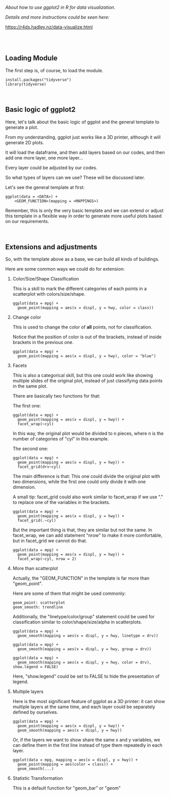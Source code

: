 *About how to use ggplot2 in R for data visualization.*

*Details and more instructions could be seen here:*

https://r4ds.hadley.nz/data-visualize.html

<br>
<br>

## **Loading Module**  

The first step is, of course, to load the module.

```
install.packages("tidyverse")
library(tidyverse)
```
<br>

## **Basic logic of ggplot2**

Here, let's talk about the basic logic of ggplot and the general template to generate a plot.  

From my understanding, ggplot just works like a 3D printer, although it will generate 2D plots.

It will load the dataframe, and then add layers based on our codes, and then add one more layer, one more layer...

Every layer could be adjusted by our codes.

So what types of layers can we use? These will be discussed later.

Let's see the general template at first:

```
ggplot(data = <DATA>) +
    <GEOM_FUNCTION>(mapping = <MAPPINGS>)
```
Remember, this is only the very basic template and we can extend or adjust this template in a flexible way in order to generate more useful plots based on our requirements.

<br>

## **Extensions and adjustments**

So, with the template above as a base, we can build all kinds of buildings.

Here are some common ways we could do for extension:

1. Color/Size/Shape Classification
   
   This is a skill to mark the different categories of each points in a scatterplot with colors/size/shape.  

   ```
   ggplot(data = mpg) +
     geom_point(mapping = aes(x = displ, y = hwy, color = class))
   ```
2. Change color
   
   This is used to change the color of **all** points, not for classification.  

   Notice that the position of color is out of the brackets, instead of inside brackets in the previous one.
   ```
   ggplot(data = mpg) +
     geom_point(mapping = aes(x = displ, y = hwy), color = "blue")
   ```

3. Facets
   
   This is also a categorical skill, but this one could work like showing multiple slides of the original plot, instead of just classifying data points in the same plot.

   There are basically two functions for that:

   The first one:

   ```
   ggplot(data = mpg) +
     geom_point(mapping = aes(x = displ, y = hwy)) +
     facet_wrap(~cyl)
   ```

   In this way, the original plot would be divided to n pieces, where n is the number of categories of "cyl" in this example.

   The second one:

   ```
   ggplot(data = mpg) +
     geom_point(mapping = aes(x = displ, y = hwy)) +
     facet_grid(drv~cyl)
   ```

   The main difference is that: This one could divide the original plot with two dimensions, while the first one could only divide it with one dimension.

   A small tip: facet_grid could also work similar to facet_wrap if we use "." to replace one of the variables in the brackets.

   ```
   ggplot(data = mpg) +
     geom_point(mapping = aes(x = displ, y = hwy)) +
     facet_grid(.~cyl)
   ```

   But the important thing is that, they are similar but not the same. In facet_wrap, we can add statement "nrow" to make it more comfortable, but in facet_grid we cannot do that.

   ```
   ggplot(data = mpg) +
     geom_point(mapping = aes(x = displ, y = hwy)) +
     facet_wrap(~cyl, nrow = 2)
   ```

4. More than scatterplot
   
   Actually, the "GEOM_FUNCTION" in the template is far more than "geom_point".

   Here are some of them that might be used commonly:

   ```
   geom_point: scatterplot
   geom_smooth: trendline
   ```

   Additionally, the "linetype/color/group" statement could be used for classification similar to color/shape/size/alpha in scatterplots.

   ```
   ggplot(data = mpg) +
     geom_smooth(mapping = aes(x = displ, y = hwy, linetype = drv))

   ggplot(data = mpg) +
     geom_smooth(mapping = aes(x = displ, y = hwy, group = drv))

   ggplot(data = mpg) +
     geom_smooth(mapping = aes(x = displ, y = hwy, color = drv), show.legend = FALSE)
   ```

   Here, "show.legend" could be set to FALSE to hide the presentation of legend.

5. Multiple layers

   Here is the most significant feature of ggplot as a 3D printer: it can show multiple layers at the same time, and each layer could be separately defined by ourselves.

   ```
   ggplot(data = mpg) + 
     geom_point(mapping = aes(x = displ, y = hwy)) +
     geom_smooth(mapping = aes(x = displ, y = hwy))
   ```

   Or, if the layers we want to show share the same x and y variables, we can define them in the first line instead of type them repeatedly in each layer.

   ```
   ggplot(data = mpg, mapping = aes(x = displ, y = hwy)) + 
     geom_point(mapping = aes(color = class)) + 
     geom_smooth(...)
   ```

6. Statistic Transformation

   This is a default function for "geom_bar" or "geom"